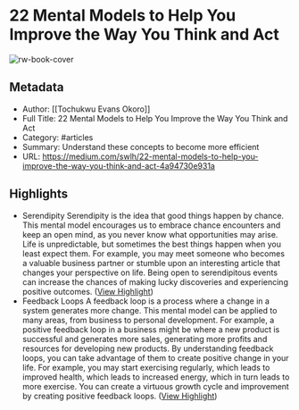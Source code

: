 # 22 Mental Models to Help You Improve the Way You Think and Act

![rw-book-cover](https://readwise-assets.s3.amazonaws.com/media/uploaded_book_covers/profile_1073452/00dDeTUEBJlCfSV5V_uoP6yl3)

## Metadata
- Author: [[Tochukwu Evans Okoro]]
- Full Title: 22 Mental Models to Help You Improve the Way You Think and Act
- Category: #articles
- Summary: Understand these concepts to become more efficient
- URL: https://medium.com/swlh/22-mental-models-to-help-you-improve-the-way-you-think-and-act-4a94730e931a

## Highlights
- Serendipity
  Serendipity is the idea that good things happen by chance. This mental model encourages us to embrace chance encounters and keep an open mind, as you never know what opportunities may arise. Life is unpredictable, but sometimes the best things happen when you least expect them.
  For example, you may meet someone who becomes a valuable business partner or stumble upon an interesting article that changes your perspective on life. Being open to serendipitous events can increase the chances of making lucky discoveries and experiencing positive outcomes. ([View Highlight](https://read.readwise.io/read/01h8qh1r87nzbcn1sgc2ht4ase))
- Feedback Loops
  A feedback loop is a process where a change in a system generates more change. This mental model can be applied to many areas, from business to personal development. For example, a positive feedback loop in a business might be where a new product is successful and generates more sales, generating more profits and resources for developing new products.
  By understanding feedback loops, you can take advantage of them to create positive change in your life. For example, you may start exercising regularly, which leads to improved health, which leads to increased energy, which in turn leads to more exercise. You can create a virtuous growth cycle and improvement by creating positive feedback loops. ([View Highlight](https://read.readwise.io/read/01h8qh2evb9581zez8wfhhzc0x))
